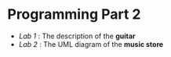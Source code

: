 # Programming Part 2
* *Lab 1* : The description of the **guitar**
* *Lab 2* : The UML diagram of the **music store**